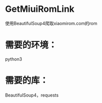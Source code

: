 # GetMiuiRomLink
   使用BeautifulSoup4爬取xiaomirom.com的rom
# 需要的环境：
   python3
# 需要的库：
   BeautifulSoup4，requests
